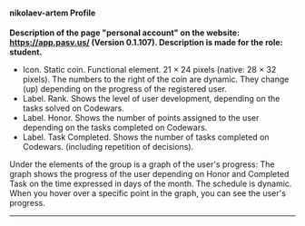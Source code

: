 
#### nikolaev-artem	Profile

**Description of the page "personal account" on the website: 
https://app.pasv.us/ (Version 0.1.107).
Description is made for the role: student.**

* Icon. Static coin. Functional element. 21 × 24 pixels (native: 28 × 32 pixels).
The numbers to the right of the coin are dynamic.
They change (up) depending on the progress of the registered user.
* Label. Rank. Shows the level of user development, depending on the tasks solved on Codewars.
* Label. Honor. Shows the number of points assigned to the user depending on the tasks completed on Codewars.
* Label. Task Completed. Shows the number of tasks completed on Codewars. (including repetition of decisions).

Under the elements of the group is a graph of the user's progress:
The graph shows the progress of the user depending on Honor and Completed Task on the time expressed in days of the month.
The schedule is dynamic. When you hover over a specific point in the graph, you can see the user's progress.
   ____________________________________________________________________
